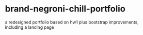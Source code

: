 # brand-negroni-chill-portfolio
a redesigned portfolio based on hw1 plus bootstrap improvements, including a landing page

